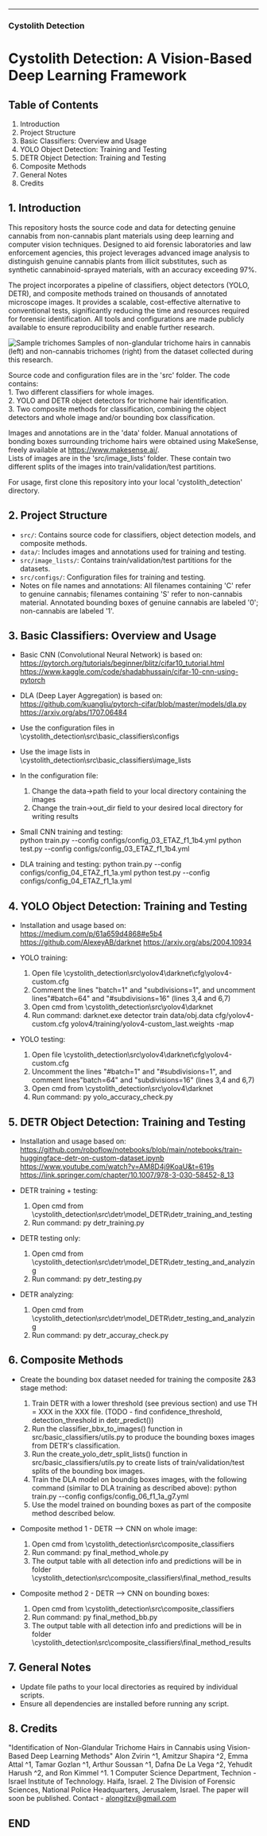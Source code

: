 
---

### **Cystolith Detection**

# Cystolith Detection: A Vision-Based Deep Learning Framework

## Table of Contents
1. Introduction
2. Project Structure
3. Basic Classifiers: Overview and Usage
4. YOLO Object Detection: Training and Testing
5. DETR Object Detection: Training and Testing
6. Composite Methods
7. General Notes
8. Credits


## 1. Introduction

This repository hosts the source code and data for detecting genuine cannabis from non-cannabis plant materials using deep learning and computer vision techniques. 
Designed to aid forensic laboratories and law enforcement agencies, this project leverages advanced image analysis to distinguish genuine cannabis plants from illicit substitutes, such as synthetic cannabinoid-sprayed materials, with an accuracy exceeding 97%.

The project incorporates a pipeline of classifiers, object detectors (YOLO, DETR), and composite methods trained on thousands of annotated microscope images. 
It provides a scalable, cost-effective alternative to conventional tests, significantly reducing the time and resources required for forensic identification. 
All tools and configurations are made publicly available to ensure reproducibility and enable further research.

![Sample trichomes](images/Fig_2_trichome_samples.jpg)
Samples of non-glandular trichome hairs in cannabis (left) and non-cannabis trichomes (right) from the dataset collected during this research.

Source code and configuration files are in the 'src' folder. 
The code contains:   
	1. Two different classifiers for whole images.  
	2. YOLO and DETR object detectors for trichome hair identification.  
	3. Two composite methods for classification, combining the object detectors and whole image and/or bounding box classification.

Images and annotations are in the 'data' folder.
Manual annotations of bonding boxes surrounding trichome hairs were obtained using MakeSense, freely available at https://www.makesense.ai/.  
Lists of images are in the  'src/image_lists' folder.
These contain two different splits of the images into train/validation/test partitions.

For usage, first clone this repository into your local 'cystolith_detection' directory.


## 2. Project Structure

* `src/`: Contains source code for classifiers, object detection models, and composite methods.
* `data/`: Includes images and annotations used for training and testing.
* `src/image_lists/`: Contains train/validation/test partitions for the datasets.
* `src/configs/`: Configuration files for training and testing.
*  Notes on file names and annotations:
    All filenames containing 'C' refer to genuine cannabis; filenames containing 'S' refer to non-cannabis material.
    Annotated bounding boxes of genuine cannabis are labeled '0'; non-cannabis are labeled '1'. 


## 3. Basic Classifiers: Overview and Usage

* Basic CNN (Convolutional Neural Network) is based on:
	https://pytorch.org/tutorials/beginner/blitz/cifar10_tutorial.html
	https://www.kaggle.com/code/shadabhussain/cifar-10-cnn-using-pytorch

* DLA (Deep Layer Aggregation) is based on:
	https://github.com/kuangliu/pytorch-cifar/blob/master/models/dla.py
	https://arxiv.org/abs/1707.06484


* Use the configuration files in \cystolith_detection\src\basic_classifiers\configs
* Use the image lists in \cystolith_detection\src\basic_classifiers\image_lists
* In the configuration file:
	1. Change the data->path field to your local directory containing the images
	2. Change the train->out_dir field to your desired local directory for writing results
	
* Small CNN training and testing:	
	python train.py --config configs/config_03_ETAZ_f1_1b4.yml
	python test.py --config configs/config_03_ETAZ_f1_1b4.yml

* DLA training and testing:
	python train.py --config configs/config_04_ETAZ_f1_1a.yml
	python test.py --config configs/config_04_ETAZ_f1_1a.yml


## 4. YOLO Object Detection: Training and Testing

* Installation and usage based on:
	https://medium.com/p/61a659d4868#e5b4
	https://github.com/AlexeyAB/darknet
	https://arxiv.org/abs/2004.10934
	
* YOLO training:

	1. Open file \cystolith_detection\src\yolov4\darknet\cfg\yolov4-custom.cfg
	2. Comment the lines "batch=1" and "subdivisions=1", and uncomment lines"#batch=64" and "#subdivisions=16" (lines 3,4 and 6,7)
	3. Open cmd from \cystolith_detection\src\yolov4\darknet
	4. Run command: darknet.exe detector train data/obj.data cfg/yolov4-custom.cfg yolov4/training/yolov4-custom_last.weights -map

* YOLO testing:

	1. Open file \cystolith_detection\src\yolov4\darknet\cfg\yolov4-custom.cfg
	2. Uncomment the lines "#batch=1" and "#subdivisions=1", and comment lines"batch=64" and "subdivisions=16" (lines 3,4 and 6,7)
	3. Open cmd from \cystolith_detection\src\yolov4\darknet
	4. Run command: py yolo_accuracy_check.py


## 5. DETR Object Detection: Training and Testing

* Installation and usage based on:
	https://github.com/roboflow/notebooks/blob/main/notebooks/train-huggingface-detr-on-custom-dataset.ipynb
	https://www.youtube.com/watch?v=AM8D4j9KoaU&t=619s
	https://link.springer.com/chapter/10.1007/978-3-030-58452-8_13

* DETR training + testing:

	1. Open cmd from \cystolith_detection\src\detr\model_DETR\detr_training_and_testing
	2. Run command: py detr_training.py

* DETR testing only:

	1. Open cmd from \cystolith_detection\src\detr\model_DETR\detr_testing_and_analyzing
	2. Run command: py detr_testing.py

* DETR analyzing:

	1. Open cmd from \cystolith_detection\src\detr\model_DETR\detr_testing_and_analyzing
	2. Run command: py detr_accuray_check.py


## 6. Composite Methods

* Create the bounding box dataset needed for training the composite 2&3 stage method:
	1. Train DETR with a lower threshold (see previous section) and use TH = XXX in the XXX file. (TODO - find confidence_threshold, detection_threshold in detr_predict())
	2. Run the classifier_bbx_to_images() function in src/basic_classifiers/utils.py to produce the bounding boxes images from DETR's classification.
	3. Run the create_yolo_detr_split_lists() function in src/basic_classifiers/utils.py to create lists of train/validation/test splits of the bounding box images.
	4. Train the DLA model on boundig boxes images, with the following command (similar to DLA training as described above): 
		python train.py --config configs/config_06_f1_1a_g7.yml	
	5. Use the model trained on bounding boxes as part of the composite method described below.

* Composite method 1 - DETR --> CNN on whole image:

	1. Open cmd from \cystolith_detection\src\composite_classifiers
	2. Run command: py final_method_whole.py
	3. The output table with all detection info and predictions will be in folder \cystolith_detection\src\composite_classifiers\final_method_results

* Composite method 2 - DETR --> CNN on bounding boxes:

	1. Open cmd from \cystolith_detection\src\composite_classifiers
	2. Run command: py final_method_bb.py
	3. The output table with all detection info and predictions will be in folder \cystolith_detection\src\composite_classifiers\final_method_results


## 7. General Notes

* Update file paths to your local directories as required by individual scripts.
* Ensure all dependencies are installed before running any script.


## 8. Credits

"Identification of Non-Glandular Trichome Hairs in Cannabis using Vision-Based Deep Learning Methods"
Alon Zvirin ^1, Amitzur Shapira ^2, Emma Attal ^1, Tamar Gozlan ^1, Arthur Soussan ^1, Dafna De La Vega ^2, Yehudit Harush ^2, and Ron Kimmel ^1.
    1 Computer Science Department, Technion - Israel Institute of Technology. Haifa, Israel. 
    2 The Division of Forensic Sciences, National Police Headquarters, Jerusalem, Israel.
The paper will soon be published.
Contact - alongitzv@gmail.com


## END ##

